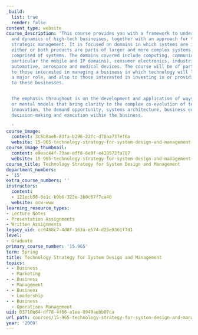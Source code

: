 ```yaml
---
_build:
  list: true
  render: false
content_type: website
course_description: 'This course provides you with a framework to understand the structure
  and dynamics of high-tech businesses, together with an approach for their effective
  strategic management. It is focused on domains in which systems are important, because
  either or both products are parts of larger and more complex systems, or they are
  comprised of systems. The domains covered include computing, communications (in
  particular the mobile and IP domains), consumer electronics, industrial networking,
  automotive, aerospace and medical devices. The course will be of particular interest
  to those interested in managing a business in which technology will likely play
  a major role, and also to those interested in investing in or providing counsel
  to these businesses.


  The emphasis throughout is on the development and application of ways of thinking
  or mental models that bring clarity to the complex co-evolution of technological
  innovation, the demand opportunity, systems architecture, business ecosystems, and
  decision-making and execution within the business.

  '
course_image:
  content: 3c5b8aeb-83fa-b296-22fc-d76aa737ef6a
  website: 15-965-technology-strategy-for-system-design-and-management-spring-2009
course_image_thumbnail:
  content: e9eac44f-73ae-eff8-6e9f-e428572fa787
  website: 15-965-technology-strategy-for-system-design-and-management-spring-2009
course_title: Technology Strategy for System Design and Management
department_numbers:
- '15'
extra_course_numbers: ''
instructors:
  content:
  - 121ecb58-6e1c-b9b6-323e-3b0c67f7ca40
  website: ocw-www
learning_resource_types:
- Lecture Notes
- Presentation Assignments
- Written Assignments
legacy_uid: cc0488c7-4d8f-163a-e574-d25e9361f7d1
level:
- Graduate
primary_course_number: '15.965'
term: Spring
title: Technology Strategy for System Design and Management
topics:
- - Business
  - Marketing
- - Business
  - Management
- - Business
  - Leadership
- - Business
  - Operations Management
uid: 03710b64-df78-4f66-a1ee-8949aebb07ca
url_path: courses/15-965-technology-strategy-for-system-design-and-management-spring-2009
year: '2009'
---
```


